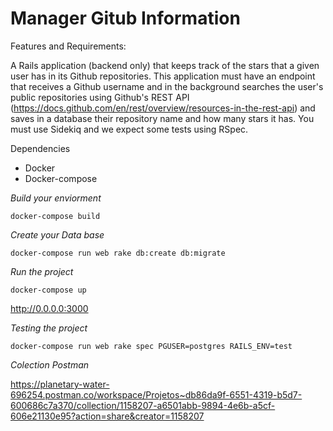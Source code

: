 <h1>Manager Gitub Information</h1>

Features and Requirements:

A Rails application (backend only) that keeps track of the stars that a given user has in its Github repositories. This application must have an endpoint that receives a Github username and in the background searches the user's public repositories using Github's REST API (https://docs.github.com/en/rest/overview/resources-in-the-rest-api) and saves in a database their repository name and how many stars it has. You must use Sidekiq and we expect some tests using RSpec.

Dependencies

* Docker
* Docker-compose

*Build your enviorment*

```
docker-compose build
```

*Create your Data base*

```
docker-compose run web rake db:create db:migrate
```

*Run the project*

```
docker-compose up
```

http://0.0.0.0:3000

*Testing the project*

```
docker-compose run web rake spec PGUSER=postgres RAILS_ENV=test
```

*Colection Postman*

https://planetary-water-696254.postman.co/workspace/Projetos~db86da9f-6551-4319-b5d7-600686c7a370/collection/1158207-a6501abb-9894-4e6b-a5cf-606e21130e95?action=share&creator=1158207
